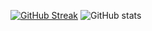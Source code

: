 [![GitHub Streak](https://streak-stats.demolab.com?user=subaru-hello&theme=vue-dark&locale=fr)](https://git.io/streak-stats)
![GitHub stats](https://github-readme-stats.vercel.app/api?username=subaru-hello&show_icons=true&theme=dark)
